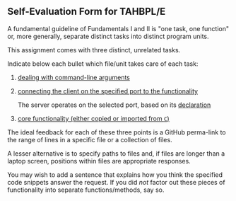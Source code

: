 ## Self-Evaluation Form for TAHBPL/E

A fundamental guideline of Fundamentals I and II is "one task, one
function" or, more generally, separate distinct tasks into distinct
program units.

This assignment comes with three distinct, unrelated tasks.

Indicate below each bullet which file/unit takes care of each task:


1. [dealing with command-line arguments](https://github.ccs.neu.edu/CS4500-F21/boise/blob/0783eda71b46b483142d02f89d33e272c222f1d6/E/xtcp#L51-L67)



2. [connecting the client on the specified port to the functionality](https://github.ccs.neu.edu/CS4500-F21/boise/blob/0783eda71b46b483142d02f89d33e272c222f1d6/E/xtcp#L16-L24)

   The server operates on the selected port, based on its [declaration](https://github.ccs.neu.edu/CS4500-F21/boise/blob/0783eda71b46b483142d02f89d33e272c222f1d6/E/xtcp#L91)


3. [core functionality (either copied or imported from `C`)](https://github.ccs.neu.edu/CS4500-F21/boise/blob/0783eda71b46b483142d02f89d33e272c222f1d6/E/xtcp#L32-L34)



The ideal feedback for each of these three points is a GitHub
perma-link to the range of lines in a specific file or a collection of
files.

A lesser alternative is to specify paths to files and, if files are
longer than a laptop screen, positions within files are appropriate
responses.

You may wish to add a sentence that explains how you think the
specified code snippets answer the request. If you did *not* factor
out these pieces of functionality into separate functions/methods, say
so.
